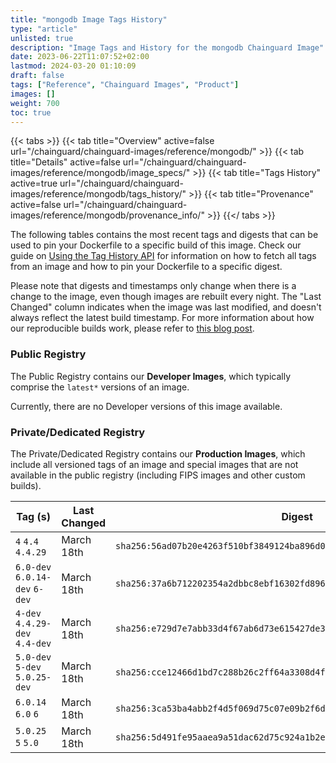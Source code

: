 ```yaml
---
title: "mongodb Image Tags History"
type: "article"
unlisted: true
description: "Image Tags and History for the mongodb Chainguard Image"
date: 2023-06-22T11:07:52+02:00
lastmod: 2024-03-20 01:10:09
draft: false
tags: ["Reference", "Chainguard Images", "Product"]
images: []
weight: 700
toc: true
---
```


{{< tabs >}}
{{< tab title="Overview" active=false url="/chainguard/chainguard-images/reference/mongodb/" >}}
{{< tab title="Details" active=false url="/chainguard/chainguard-images/reference/mongodb/image_specs/" >}}
{{< tab title="Tags History" active=true url="/chainguard/chainguard-images/reference/mongodb/tags_history/" >}}
{{< tab title="Provenance" active=false url="/chainguard/chainguard-images/reference/mongodb/provenance_info/" >}}
{{</ tabs >}}

The following tables contains the most recent tags and digests that can be used to pin your Dockerfile to a specific build of this image. Check our guide on [Using the Tag History API](/chainguard/chainguard-images/using-the-tag-history-api/) for information on how to fetch all tags from an image and how to pin your Dockerfile to a specific digest.

Please note that digests and timestamps only change when there is a change to the image, even though images are rebuilt every night. The "Last Changed" column indicates when the image was last modified, and doesn't always reflect the latest build timestamp. For more information about how our reproducible builds work, please refer to [this blog post](https://www.chainguard.dev/unchained/reproducing-chainguards-reproducible-image-builds).

### Public Registry
The Public Registry contains our **Developer Images**, which typically comprise the `latest*` versions of an image.

Currently, there are no Developer versions of this image available.

### Private/Dedicated Registry
The Private/Dedicated Registry contains our **Production Images**, which include all versioned tags of an image and special images that are not available in the public registry (including FIPS images and other custom builds).

| Tag (s)                         | Last Changed | Digest                                                                    |
|---------------------------------|--------------|---------------------------------------------------------------------------|
|  `4` `4.4` `4.4.29`             | March 18th   | `sha256:56ad07b20e4263f510bf3849124ba896d06a8ee7a4df647d6280e4980f82c87b` |
|  `6.0-dev` `6.0.14-dev` `6-dev` | March 18th   | `sha256:37a6b712202354a2dbbc8ebf16302fd896a14c4f8fada43d8b2e58e5d016d818` |
|  `4-dev` `4.4.29-dev` `4.4-dev` | March 18th   | `sha256:e729d7e7abb33d4f67ab6d73e615427de304f3c8bb58f3c4d9376fa78696c589` |
|  `5.0-dev` `5-dev` `5.0.25-dev` | March 18th   | `sha256:cce12466d1bd7c288b26c2ff64a3308d4f3fb9f8fb2a255d12627517ffe9dc54` |
|  `6.0.14` `6.0` `6`             | March 18th   | `sha256:3ca53ba4abb2f4d5f069d75c07e09b2f6d6ffb9c1a9e519a67edc9d3a20724b3` |
|  `5.0.25` `5` `5.0`             | March 18th   | `sha256:5d491fe95aaea9a51dac62d75c924a1b2e9c2a00b74f7dc063df667f40971519` |

